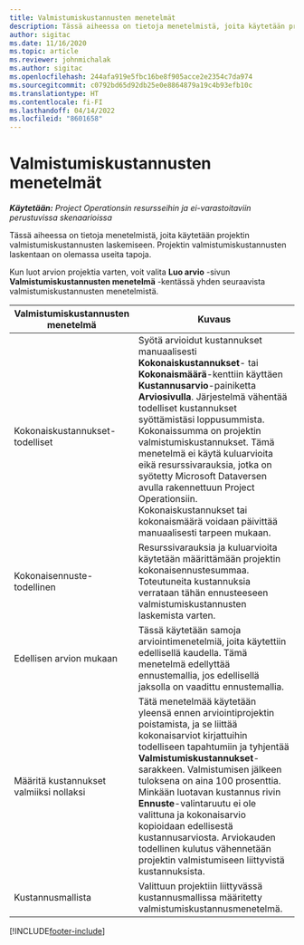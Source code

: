 ```yaml
---
title: Valmistumiskustannusten menetelmät
description: Tässä aiheessa on tietoja menetelmistä, joita käytetään projektin valmistumiskustannusten laskemiseen.
author: sigitac
ms.date: 11/16/2020
ms.topic: article
ms.reviewer: johnmichalak
ms.author: sigitac
ms.openlocfilehash: 244afa919e5fbc16be8f905acce2e2354c7da974
ms.sourcegitcommit: c0792bd65d92db25e0e8864879a19c4b93efb10c
ms.translationtype: HT
ms.contentlocale: fi-FI
ms.lasthandoff: 04/14/2022
ms.locfileid: "8601658"
---
```

# <a name="cost-to-complete-methods"></a>Valmistumiskustannusten menetelmät

_**Käytetään:** Project Operationsin resursseihin ja ei-varastoitaviin perustuvissa skenaarioissa_

Tässä aiheessa on tietoja menetelmistä, joita käytetään projektin valmistumiskustannusten laskemiseen. Projektin valmistumiskustannusten laskentaan on olemassa useita tapoja. 

Kun luot arvion projektia varten, voit valita **Luo arvio** -sivun **Valmistumiskustannusten menetelmä** -kentässä yhden seuraavista valmistumiskustannusten menetelmistä.

| Valmistumiskustannusten menetelmä    | Kuvaus                                                                                                                                                                                                                                                                                                                                                                                                                                                                                        |
|------------------------------|----------------------------------------------------------------------------------------------------------------------------------------------------------------------------------------------------------------------------------------------------------------------------------------------------------------------------------------------------------------------------------------------------------------------------------------------------------------------------------------------------|
| Kokonaiskustannukset-todelliset            | Syötä arvioidut kustannukset manuaalisesti **Kokonaiskustannukset**- tai **Kokonaismäärä**-kenttiin käyttäen **Kustannusarvio**-painiketta **Arviosivulla**. Järjestelmä vähentää todelliset kustannukset syöttämistäsi loppusummista. Kokonaissumma on projektin valmistumiskustannukset. Tämä menetelmä ei käytä kuluarvioita eikä resurssivarauksia, jotka on syötetty Microsoft Dataversen avulla rakennettuun Project Operationsiin. Kokonaiskustannukset tai kokonaismäärä voidaan päivittää manuaalisesti tarpeen mukaan.  |
| Kokonaisennuste-todellinen        | Resurssivarauksia ja kuluarvioita käytetään määrittämään projektin kokonaisennustesummaa. Toteutuneita kustannuksia verrataan tähän ennusteeseen valmistumiskustannusten laskemista varten.                                                                                                                                                                                                                                                                          |
| Edellisen arvion mukaan         | Tässä käytetään samoja arviointimenetelmiä, joita käytettiin edellisellä kaudella. Tämä menetelmä edellyttää ennustemallia, jos edellisellä jaksolla on vaadittu ennustemallia.                                                                                                                                                                                                                                                                                                                           |
| Määritä kustannukset valmiiksi nollaksi | Tätä menetelmää käytetään yleensä ennen arviointiprojektin poistamista, ja se liittää kokonaisarviot kirjattuihin todelliseen tapahtumiin ja tyhjentää **Valmistumiskustannukset**-sarakkeen. Valmistumisen jälkeen tuloksena on aina 100 prosenttia. Minkään luotavan kustannus rivin **Ennuste**-valintaruutu ei ole valittuna ja kokonaisarvio kopioidaan edellisestä kustannusarviosta. Arviokauden todellinen kulutus vähennetään projektin valmistumiseen liittyvistä kustannuksista.              |
| Kustannusmallista           | Valittuun projektiin liittyvässä kustannusmallissa määritetty valmistumiskustannusmenetelmä.                                                                                                                                                                                                                                                                                                                                                                          |


[!INCLUDE[footer-include](../includes/footer-banner.md)]